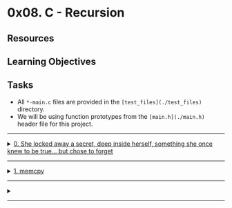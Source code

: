 # 0x08. C - Recursion

## Resources
## Learning Objectives


## Tasks
- All `*-main.c` files are provided in the `[test_files](./test_files)` directory.
- We will be using function prototypes from the `[main.h](./main.h)` header file for this project.

---

<details>
<summary><a href="0-puts_recursion.c">0. She locked away a secret, deep inside herself, something she once knew to be true... but chose to forget</a></summary>

<img src="./imgs/0-memset.png" alt="0-memset">

## Task 0

<img src="./imgs/0-puts_recursion.png" alt="puts recursion>

```c
#include "main.h"

/**
 * main - check the code
 *
 * Return: Always 0.
 */
int main(void)
{
    _puts_recursion("Puts with recursion");
    return (0);
}
```

> compiled with: `gcc -Wall -pedantic -Werror -Wextra -std=gnu89 _putchar.c 0-main.c 0-puts_recursion.c -o 0-puts_recursion`

> Output:
>```shell
> Puts with recursion 
>```

</details>

---

<details>
<summary><a href="1-memcpy.c">1. memcpy</a></summary>

## Task 1

<img src="./imgs/1-print_rev_recursion.png" alt="print in reverse with recursion">

```c
#include "main.h"

/**
 * main - check the code
 *
 * Return: Always 0.
 */
int main(void)
{
    _print_rev_recursion("\nColton Walker");
    return (0);
}
```

> Compiled with: `gcc -Wall -pedantic -Werror -Wextra -std=gnu89 _putchar.c 1-main.c 1-print_rev_recursion.c -o 1-print_rev_recursion`

> Output:
> ```shell
> reklaW notloC
>```

</details>

---

<details>
<summary><a href="2-"></a></summary>

## Task 2

<img src="./imgs/" alt="">

```c
#include "main.h"
#include <stdio.h>

/**
 * main - check the code
 *
 * Return: Always 0.
 */
int main(void)
{
    int n;

    n = _strlen_recursion("Corbin Coleman");
    printf("%d\n", n);
    return (0);
}
```

> Compiled with: `gcc -Wall -pedantic -Werror -Wextra -std=gnu89 2-main.c 2-strlen_recursion.c -o 2-strlen_recursion`

> Output:
> ```shell
> 14
>```

</details>

---
